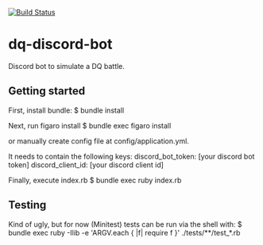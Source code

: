 [![Build Status](https://travis-ci.org/jlbeard84/dq-discord-bot.svg?branch=master)](https://travis-ci.org/jlbeard84/dq-discord-bot)

# dq-discord-bot
Discord bot to simulate a DQ battle.

## Getting started

First, install bundle:
    $ bundle install

Next, run figaro install 
    $ bundle exec figaro install

or manually create config file at config/application.yml. 

It needs to contain the following keys:
    discord_bot_token: [your discord bot token]
    discord_client_id: [your discord client id]

Finally, execute index.rb
    $ bundle exec ruby index.rb
    
## Testing

Kind of ugly, but for now (Minitest) tests can be run via the shell with:
    $ bundle exec ruby -Ilib -e 'ARGV.each { |f| require f }' ./tests/**/test_*.rb
